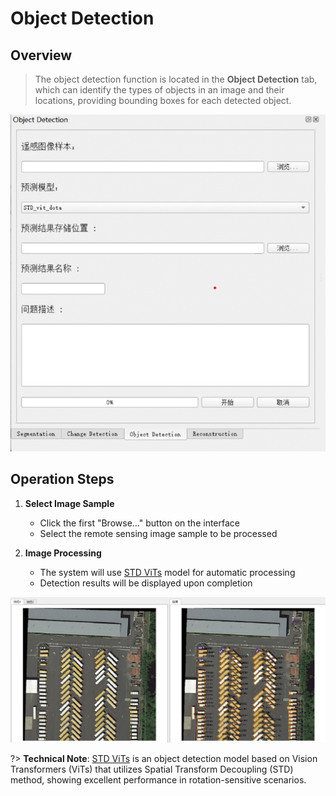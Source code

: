 # Object Detection

## Overview

> The object detection function is located in the **Object Detection** tab, which can identify the types of objects in an image and their locations, providing bounding boxes for each detected object.

![Interface](/object-detection.png)

## Operation Steps

1. **Select Image Sample**
   - Click the first "Browse..." button on the interface
   - Select the remote sensing image sample to be processed

2. **Image Processing**
   - The system will use [STD ViTs](https://github.com/yuhongtian17/Spatial-Transform-Decoupling) model for automatic processing
   - Detection results will be displayed upon completion

![Processing Result](/object-detection_result.png)

?> **Technical Note**:
[STD ViTs](https://github.com/yuhongtian17/Spatial-Transform-Decoupling) is an object detection model based on Vision Transformers (ViTs) that utilizes Spatial Transform Decoupling (STD) method, showing excellent performance in rotation-sensitive scenarios.